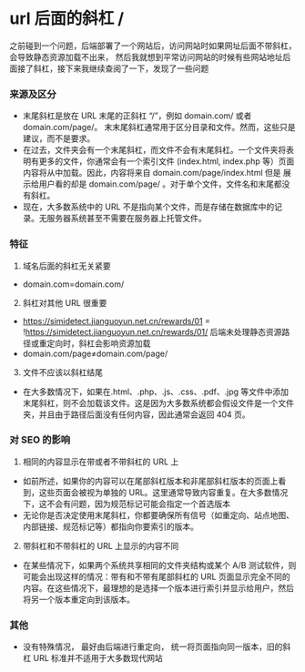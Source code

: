 <!--
  name: url 后面的斜杠 /
  description: 之前碰到一个问题，后端部署了一个网站后，访问网站时如果网址后面不带斜杠，会导致静态资源加载不出来， 然后我就想到平常访问网站的时候有些网站地址后面接了斜杠，接下来我继续查阅了一下，发现了一些问题
-->

# url 后面的斜杠 /

之前碰到一个问题，后端部署了一个网站后，访问网站时如果网址后面不带斜杠，会导致静态资源加载不出来， 然后我就想到平常访问网站的时候有些网站地址后面接了斜杠，接下来我继续查阅了一下，发现了一些问题

### 来源及区分

- 末尾斜杠是放在 URL 末尾的正斜杠 “/”，例如 domain.com/ 或者 domain.com/page/。 末末尾斜杠通常用于区分目录和文件。然而，这些只是建议，而不是要求。
- 在过去，文件夹会有一个末尾斜杠，而文件不会有末尾斜杠。一个文件夹将表明有更多的文件，你通常会有一个索引文件 (index.html, index.php 等）页面内容将从中加载。因此，内容将来自 domain.com/page/index.html 但是 展示给用户看的却是 domain.com/page/ 。对于单个文件，文件名和末尾都没有斜杠。
- 现在，大多数系统中的 URL 不是指向某个文件，而是存储在数据库中的记录。无服务器系统甚至不需要在服务器上托管文件。

### 特征

1. 域名后面的斜杠无关紧要

- domain.com=domain.com/

2. 斜杠对其他 URL 很重要

- https://simidetect.jianguoyun.net.cn/rewards/01 = !https://simidetect.jianguoyun.net.cn/rewards/01/
  后端未处理静态资源路径或重定向时，斜杠会影响资源加载
- domain.com/page≠domain.com/page/

3. 文件不应该以斜杠结尾

- 在大多数情况下，如果在.html、.php、.js、.css、.pdf、.jpg 等文件中添加末尾斜杠，则不会加载该文件。这是因为大多数系统都会假设文件是一个文件夹，并且由于路径后面没有任何内容，因此通常会返回 404 页。

### 对 SEO 的影响

1. 相同的内容显示在带或者不带斜杠的 URL 上

- 如前所述，如果你的内容可以在尾部斜杠版本和非尾部斜杠版本的页面上看到，这些页面会被视为单独的 URL。这里通常导致内容重复。在大多数情况下，这不会有问题，因为规范标记可能会指定一个首选版本
- 无论你是否决定使用末尾斜杠，你都要确保所有信号（如重定向、站点地图、内部链接、规范标记等）都指向你要索引的版本。

2. 带斜杠和不带斜杠的 URL 上显示的内容不同

- 在某些情况下，如果两个系统共享相同的文件夹结构或某个 A/B 测试软件，则可能会出现这样的情况：带有和不带有尾部斜杠的 URL 页面显示完全不同的内容。在这些情况下，最理想的是选择一个版本进行索引并显示给用户，然后将另一个版本重定向到该版本。

### 其他

- 没有特殊情况， 最好由后端进行重定向， 统一将页面指向同一版本，旧的斜杠 URL 标准并不适用于大多数现代网站

